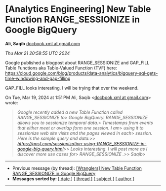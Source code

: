 








[Analytics Engineering] New Table Function RANGE\_SESSIONIZE in Google BigQuery
===============================================================================


**Ali, Saqib**
[docbook.xml at gmail.com](mailto:wranglers%40analyticsengineering.net?Subject=Re%3A%20%5BWranglers%5D%20New%20Table%20Function%20RANGE_SESSIONIZE%20in%20Google%0A%20BigQuery&In-Reply-To=%3CCABDm0O-kfaimJALgQWBH3D2JY-LQ4tZ-mTeJrrCbjEZMnM09sQ%40mail.gmail.com%3E "[Wranglers] New Table Function RANGE_SESSIONIZE in Google BigQuery")   

*Thu Mar 21 20:58:55 UTC 2024*  

Google published a blogpost about RANGE\_SESSIONIZE and GAP\_FILL Table
Functions aka Table-Valued Function (TVF) here:
<https://cloud.google.com/blog/products/data-analytics/bigquery-sql-gets-time-windowing-and-gap-filling>

GAP\_FILL looks interesting. I will be trying that over the weekend.

On Tue, Mar 19, 2024 at 1:51 PM Ali, Saqib <[docbook.xml at gmail.com](https://analyticsengineering.net/mailman/listinfo/wranglers)> wrote:

> *Google recently added a new Table Function called RANGE\_SESSIONIZE to*> *Google BigQuery. RANGE\_SESSIONIZE allows you to sessionize temporal data.*> *Timestamps from events that either meet or overlap form one session. I am*> *using it to sessionize web site visits and the pages viewed in each*> *session. Here is the sample query and data:*>> *<https://qosf.com/sessionization-using-RANGE_SESSIONIZE-in-google-big-query.html>*>> *Looks interesting. I will post more as I discover more use cases for*> *RANGE\_SESSIONIZE .*>> *Saqib*>  
  




---


* Previous message (by thread): [[Wranglers] New Table Function RANGE\_SESSIONIZE in Google BigQuery](000022.html)
* **Messages sorted by:**
[[ date ]](date.html#23)
[[ thread ]](thread.html#23)
[[ subject ]](subject.html#23)
[[ author ]](author.html#23)




---


  




